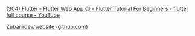 [(304) Flutter - Flutter Web App 😍 - Flutter Tutorial For Beginners - flutter full course - YouTube](https://www.youtube.com/watch?v=mZ6WeSbd21c)

[Zubairrdev/website (github.com)](https://github.com/Zubairrdev/website)